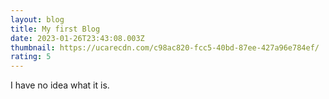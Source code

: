 ```yaml
---
layout: blog
title: My first Blog
date: 2023-01-26T23:43:08.003Z
thumbnail: https://ucarecdn.com/c98ac820-fcc5-40bd-87ee-427a96e784ef/
rating: 5
---
```

I﻿ have no idea what it is.